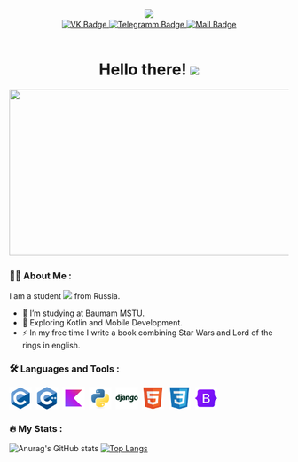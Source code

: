 <div id="header" align="center">
  
  <img src="https://media.giphy.com/media/rHR8qP1mC5V3G/giphy.gif" width="200"/>
  
  <div id="badges">
  <a href="https://vk.com/soulcatcherpussy">
    <img src="https://img.shields.io/badge/VK-blue?style=for-the-badge&logo=vk&logoColor=white" alt="VK Badge"/>
  </a>
  <a href="https://t.me/ArchyBaldion">
    <img src="https://img.shields.io/badge/Telegram-blue?style=for-the-badge&logo=telegram&logoColor=white" alt="Telegramm Badge"/>
  </a>
  <a href="mailto:xyarce@mail.ru">
    <img src="https://img.shields.io/badge/Mail.ru-blue?style=for-the-badge&logo=gmail&logoColor=white" alt="Mail Badge"/>
  </a>
  </div>
  
  <img src="https://komarev.com/ghpvc/?username=QArchy&style=flat-square&color=blue" alt=""/>
  
  <h1>
  Hello there!
  <img src="https://media.giphy.com/media/hvRJCLFzcasrR4ia7z/giphy.gif" width="30px"/>
  </h1>
  
  <div align="center">
  <img src="https://media.giphy.com/media/13HgwGsXF0aiGY/giphy.gif" width="600" height="300"/>
  </div>
  
</div>

  ### :man_technologist: About Me :
  I am a student <img src="https://media.giphy.com/media/WUlplcMpOCEmTGBtBW/giphy.gif" width="30"> from Russia.
- :telescope: I’m studying at Baumam MSTU.
- :seedling: Exploring Kotlin and Mobile Development.
- :zap: In my free time I write a book combining Star Wars and Lord of the rings in english.

### :hammer_and_wrench: Languages and Tools :
<div>
  <img src="https://github.com/devicons/devicon/blob/master/icons/c/c-original.svg" title="C" alt="C" width="40" height="40"/>&nbsp;
  <img src="https://github.com/devicons/devicon/blob/master/icons/cplusplus/cplusplus-original.svg" title="C++" alt="C++" width="40" height="40"/>&nbsp;
  <img src="https://github.com/devicons/devicon/blob/master/icons/kotlin/kotlin-original.svg" title="Kotlin" alt="Kotlin" width="40" height="40"/>&nbsp;
  <img src="https://github.com/devicons/devicon/blob/master/icons/python/python-original.svg" title="Python" alt="Python" width="40" height="40"/>&nbsp;
  <img src="https://github.com/devicons/devicon/blob/master/icons/django/django-plain-wordmark.svg" title="Django" alt="Django" width="40" height="40"/>&nbsp;
  <img src="https://github.com/devicons/devicon/blob/master/icons/html5/html5-original.svg" title="HTML" alt="HTML" width="40" height="40"/>&nbsp;
  <img src="https://github.com/devicons/devicon/blob/master/icons/css3/css3-original.svg" title="CSS" alt="CSS" width="40" height="40"/>&nbsp;
  <img src="https://github.com/devicons/devicon/blob/master/icons/bootstrap/bootstrap-original.svg" title="Bootstrap" alt="Bootstrap" width="40" height="40"/>&nbsp;
</div>

### :fire: My Stats :
![Anurag's GitHub stats](https://github-readme-stats.vercel.app/api?username=QArchy&show_icons=true&theme=radical)
[![Top Langs](https://github-readme-stats.vercel.app/api/top-langs/?username=QArchy)](https://github.com/anuraghazra/github-readme-stats)
